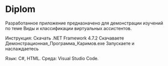 # Diplom

Разработанное приложение предназначено для демонстрации изучений по теме Виды и классификации виртуальных ассистентов.

Инструкция:
Скачать .NET Framework 4.7.2
Скачаваете Демонстрационная_Программа_Каримов.exe
Запускаете и наслаждаетесь

Язык: С#, HTML.
Среда: Visual Studio Code. 
